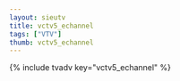 ```yaml
--- 
layout: sieutv
title: vctv5_echannel
tags: ["VTV"]
thumb: vctv5_echannel
---
```

{% include tvadv key="vctv5_echannel" %}
